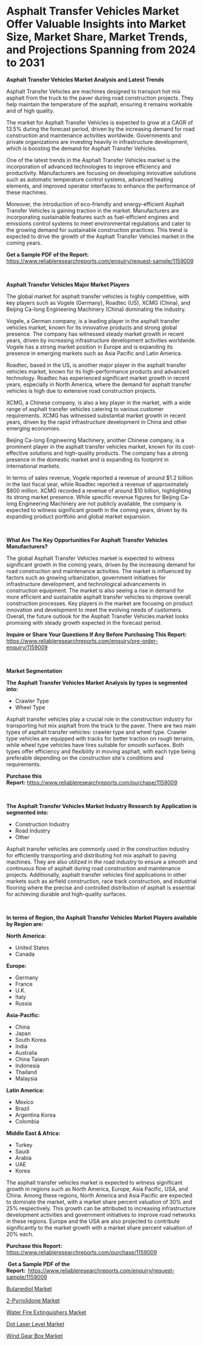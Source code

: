 <p><h1>Asphalt Transfer Vehicles Market Offer Valuable Insights into Market Size, Market Share, Market Trends, and Projections Spanning from 2024 to 2031</h1></p><p><strong>Asphalt Transfer Vehicles Market Analysis and Latest Trends</strong></p>
<p><p>Asphalt Transfer Vehicles are machines designed to transport hot mix asphalt from the truck to the paver during road construction projects. They help maintain the temperature of the asphalt, ensuring it remains workable and of high quality.</p><p>The market for Asphalt Transfer Vehicles is expected to grow at a CAGR of 13.5% during the forecast period, driven by the increasing demand for road construction and maintenance activities worldwide. Governments and private organizations are investing heavily in infrastructure development, which is boosting the demand for Asphalt Transfer Vehicles.</p><p>One of the latest trends in the Asphalt Transfer Vehicles market is the incorporation of advanced technologies to improve efficiency and productivity. Manufacturers are focusing on developing innovative solutions such as automatic temperature control systems, advanced heating elements, and improved operator interfaces to enhance the performance of these machines.</p><p>Moreover, the introduction of eco-friendly and energy-efficient Asphalt Transfer Vehicles is gaining traction in the market. Manufacturers are incorporating sustainable features such as fuel-efficient engines and emissions control systems to meet environmental regulations and cater to the growing demand for sustainable construction practices. This trend is expected to drive the growth of the Asphalt Transfer Vehicles market in the coming years.</p></p>
<p><strong>Get a Sample PDF of the Report:&nbsp;</strong> <a href="https://www.reliableresearchreports.com/enquiry/request-sample/1159009">https://www.reliableresearchreports.com/enquiry/request-sample/1159009</a></p>
<p>&nbsp;</p>
<p><strong>Asphalt Transfer Vehicles Major Market Players</strong></p>
<p><p>The global market for asphalt transfer vehicles is highly competitive, with key players such as Vogele (Germany), Roadtec (US), XCMG (China), and Beijing Ca-long Engineering Machinery (China) dominating the industry.</p><p>Vogele, a German company, is a leading player in the asphalt transfer vehicles market, known for its innovative products and strong global presence. The company has witnessed steady market growth in recent years, driven by increasing infrastructure development activities worldwide. Vogele has a strong market position in Europe and is expanding its presence in emerging markets such as Asia Pacific and Latin America.</p><p>Roadtec, based in the US, is another major player in the asphalt transfer vehicles market, known for its high-performance products and advanced technology. Roadtec has experienced significant market growth in recent years, especially in North America, where the demand for asphalt transfer vehicles is high due to extensive road construction projects.</p><p>XCMG, a Chinese company, is also a key player in the market, with a wide range of asphalt transfer vehicles catering to various customer requirements. XCMG has witnessed substantial market growth in recent years, driven by the rapid infrastructure development in China and other emerging economies.</p><p>Beijing Ca-long Engineering Machinery, another Chinese company, is a prominent player in the asphalt transfer vehicles market, known for its cost-effective solutions and high-quality products. The company has a strong presence in the domestic market and is expanding its footprint in international markets.</p><p>In terms of sales revenue, Vogele reported a revenue of around $1.2 billion in the last fiscal year, while Roadtec reported a revenue of approximately $800 million. XCMG recorded a revenue of around $10 billion, highlighting its strong market presence. While specific revenue figures for Beijing Ca-long Engineering Machinery are not publicly available, the company is expected to witness significant growth in the coming years, driven by its expanding product portfolio and global market expansion.</p></p>
<p>&nbsp;</p>
<p><strong>What Are The Key Opportunities For Asphalt Transfer Vehicles Manufacturers?</strong></p>
<p><p>The global Asphalt Transfer Vehicles market is expected to witness significant growth in the coming years, driven by the increasing demand for road construction and maintenance activities. The market is influenced by factors such as growing urbanization, government initiatives for infrastructure development, and technological advancements in construction equipment. The market is also seeing a rise in demand for more efficient and sustainable asphalt transfer vehicles to improve overall construction processes. Key players in the market are focusing on product innovation and development to meet the evolving needs of customers. Overall, the future outlook for the Asphalt Transfer Vehicles market looks promising with steady growth expected in the forecast period.</p></p>
<p><strong>Inquire or Share Your Questions If Any Before Purchasing This Report:</strong> <a href="https://www.reliableresearchreports.com/enquiry/pre-order-enquiry/1159009">https://www.reliableresearchreports.com/enquiry/pre-order-enquiry/1159009</a></p>
<p>&nbsp;</p>
<p><strong>Market Segmentation</strong></p>
<p><strong>The Asphalt Transfer Vehicles Market Analysis by types is segmented into:</strong></p>
<p><ul><li>Crawler Type</li><li>Wheel Type</li></ul></p>
<p><p>Asphalt transfer vehicles play a crucial role in the construction industry for transporting hot mix asphalt from the truck to the paver. There are two main types of asphalt transfer vehicles: crawler type and wheel type. Crawler type vehicles are equipped with tracks for better traction on rough terrains, while wheel type vehicles have tires suitable for smooth surfaces. Both types offer efficiency and flexibility in moving asphalt, with each type being preferable depending on the construction site's conditions and requirements.</p></p>
<p><strong>Purchase this Report:&nbsp;</strong><a href="https://www.reliableresearchreports.com/purchase/1159009">https://www.reliableresearchreports.com/purchase/1159009</a></p>
<p>&nbsp;</p>
<p><strong>The Asphalt Transfer Vehicles Market Industry Research by Application is segmented into:</strong></p>
<p><ul><li>Construction Industry</li><li>Road Industry</li><li>Other</li></ul></p>
<p><p>Asphalt transfer vehicles are commonly used in the construction industry for efficiently transporting and distributing hot mix asphalt to paving machines. They are also utilized in the road industry to ensure a smooth and continuous flow of asphalt during road construction and maintenance projects. Additionally, asphalt transfer vehicles find applications in other markets such as airfield construction, race track construction, and industrial flooring where the precise and controlled distribution of asphalt is essential for achieving durable and high-quality surfaces.</p></p>
<p>&nbsp;</p>
<p><strong>In terms of Region, the Asphalt Transfer Vehicles Market Players available by Region are:</strong></p>
<p>
    <p> <strong> North America: </strong>
        <ul>
            <li>United States</li>
            <li>Canada</li>
        </ul>
        </p> 
    <p> <strong> Europe: </strong>
        <ul>
            <li>Germany</li>
            <li>France</li>
            <li>U.K.</li>
            <li>Italy</li>
            <li>Russia</li>
        </ul>
        </p> 
    <p> <strong> Asia-Pacific: </strong>
        <ul>
            <li>China</li>
            <li>Japan</li>
            <li>South Korea</li>
            <li>India</li>
            <li>Australia</li>
            <li>China Taiwan</li>
            <li>Indonesia</li>
            <li>Thailand</li>
            <li>Malaysia</li>
        </ul>
        </p> 
    <p> <strong> Latin America: </strong>
        <ul>
            <li>Mexico</li>
            <li>Brazil</li>
            <li>Argentina Korea</li>
            <li>Colombia</li>
        </ul>
        </p> 
    <p> <strong> Middle East & Africa: </strong>
        <ul>
            <li>Turkey</li>
            <li>Saudi</li>
            <li>Arabia</li>
            <li>UAE</li>
            <li>Korea</li>
        </ul>
    </p>
    </p>
<p><p>The asphalt transfer vehicles market is expected to witness significant growth in regions such as North America, Europe, Asia Pacific, USA, and China. Among these regions, North America and Asia Pacific are expected to dominate the market, with a market share percent valuation of 30% and 25% respectively. This growth can be attributed to increasing infrastructure development activities and government initiatives to improve road networks in these regions. Europe and the USA are also projected to contribute significantly to the market growth with a market share percent valuation of 20% each.</p></p>
<p><strong>Purchase this Report: </strong><a href="https://www.reliableresearchreports.com/purchase/1159009">https://www.reliableresearchreports.com/purchase/1159009</a></p>
<p>&nbsp;<strong>Get a Sample PDF of the Report:&nbsp;&nbsp;</strong><a href="https://www.reliableresearchreports.com/enquiry/request-sample/1159009">https://www.reliableresearchreports.com/enquiry/request-sample/1159009</a></p>
<p><strong></strong></p>
<p><p><a href="https://github.com/cecuraprangm/Market-Research-Report-List-1/blob/main/butanediol-market.md">Butanediol Market</a></p><p><a href="https://github.com/fiixsa/Market-Research-Report-List-1/blob/main/2-pyrrolidone-market.md">2-Pyrrolidone Market</a></p><p><a href="https://medium.com/@jamesburns39/water-fire-extinguishers-nbsp-market-focuses-on-market-share-size-and-projected-forecast-till-2031-dad62fcdddc1">Water Fire Extinguishers Market</a></p><p><a href="https://medium.com/@jamesburns39/dot-laser-level-market-size-market-outlook-and-market-forecast-2024-to-2031-2aa5d1545626">Dot Laser Level Market</a></p><p><a href="https://medium.com/@jamesburns39/wind-gear-box-market-trends-forecast-and-competitive-analysis-to-2031-7532a8d1510a">Wind Gear Box Market</a></p></p>